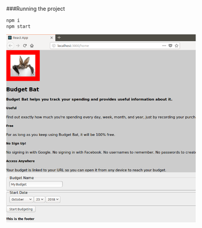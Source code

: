 ###Running the project

```
npm i
npm start
```

![running on localhost](https://github.com/pipewriter/react-practice/raw/master/react.png)